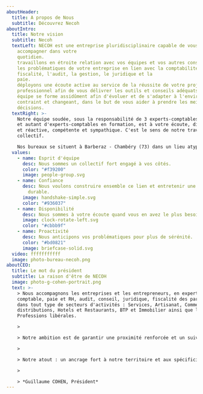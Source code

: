 ```yaml
---
aboutHeader:
  title: A propos de Nous
  subtitle: Découvrez Necoh
aboutIntro:
  title: Notre vision
  subtitle: Necoh
  textLeft: NECOH est une entreprise pluridisciplinaire capable de vous
    accompagner dans votre
    quotidien.                                                                                                                                                            Nous
    travaillons en étroite relation avec vos équipes et vos autres conseils sur
    les problématiques de votre entreprise en lien avec la comptabilité, la
    fiscalité, l'audit, la gestion, le juridique et la
    paie.                                                                          Nous
    déployons une écoute active au service de la réussite de votre projet
    professionnel afin de vous délivrer les outils et conseils adéquats. Notre
    équipe se forme assidûment afin d'évoluer et de s'adapter à l'environnement
    contraint et changeant, dans le but de vous aider à prendre les meilleures
    décisions.
  textRight: >-
    Notre équipe soudée, sous la responsabilité de 3 experts-comptables diplômés
    et autant d'experts-comptables en formation, est à votre écoute, disponible
    et réactive, compétente et sympathique. C'est le sens de notre travail
    collectif.

    Nos bureaux se situent à Barberaz - Chambéry (73) dans un lieu atypique qui nous ressemble : chaleureux, convivial et prêt à vous accueillir dès que vous le souhaitez. Nous sommes également présent à Brignais - Lyon (69).
  values:
    - name: Esprit d'équipe
      desc: Nous sommes un collectif fort engagé à vos côtés.
      color: "#f39200"
      image: people-group.svg
    - name: Confiance
      desc: Nous voulons construire ensemble ce lien et entretenir une relation
        durable.
      image: handshake-simple.svg
      color: "#936037"
    - name: Disponibilité
      desc: Nous sommes à votre écoute quand vous en avez le plus besoin.
      image: clock-rotate-left.svg
      color: "#cbbb9f"
    - name: Proactivité
      desc: Nous anticipons vos problématiques pour plus de sérénité.
      color: "#bd0821"
      image: briefcase-solid.svg
  video: fffffffffff
  image: photo-bureau-necoh.png
aboutCEO:
  title: Le mot du président
  subtitle: La raison d'être de NECOH
  image: photo-g-cohen-portrait.png
  text: >-
    > Nous accompagnons les entreprises et les entrepreneurs, en expertise
    comptable, paie et RH, audit, conseil, juridique, fiscalité des particuliers
    dans tout type de secteurs d'activités : Services, Artisanat, Commerces et
    distributions, Hotels et Restaurants, BTP et Immobilier ainsi que les
    Professions libérales.

    >

    > Notre ambition est de garantir une proximité renforcée et un suivi personnalisé de nos clients. La dimension humaine et la confiance étant au centre de notre développement. 

    >

    > Notre atout : un ancrage fort à notre territoire et aux spécificités de la montagne.  

    >

    > *Guillaume COHEN, Président*
---
```

